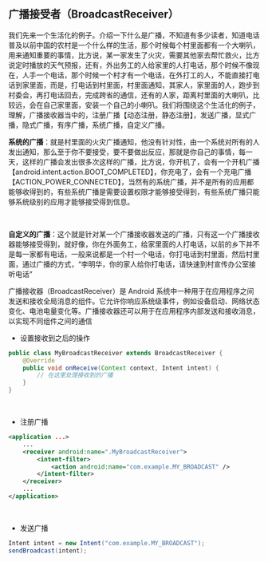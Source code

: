 ## 广播接受者（BroadcastReceiver）

我们先来一个生活化的例子。介绍一下什么是广播，不知道有多少读者，知道电话普及以前中国的农村是一个什么样的生活，那个时候每个村里面都有一个大喇叭，用来通知重要的事情，比方说，某一家发生了火灾，需要其他家去帮忙救火，比方说定时播放的天气预报，还有，外出务工的人给家里的人打电话，那个时候不像现在，人手一个电话，那个时候一个村才有一个电话，在外打工的人，不能直接打电话到家里面，而是，打电话到村里面，村里面通知，其家人，家里面的人，跑步到村委会，再打电话回去，完成跨省的通信，还有的人家，距离村里面的大喇叭，比较远，会在自己家里面，安装一个自己的小喇叭。我们将围绕这个生活化的例子，理解，广播接收器当中的，注册广播【动态注册，静态注册】，发送广播，显式广播，隐式广播，有序广播，系统广播，自定义广播。

**系统的广播**：就是村里面的火灾广播通知，他没有针对性，由一个系统对所有的人发出通知，那么至于你不要接受，要不要做出反应，那就是你自己的事情，每一天，这样的广播会发出很多次这样的广播，比方说，你开机了，会有一个开机广播【android.intent.action.BOOT_COMPLETED】，你充电了，会有一个充电广播【ACTION_POWER_CONNECTED】，当然有的系统广播，并不是所有的应用都能够收得到的，有些系统广播是需要设置权限才能够接受得到，有些系统广播只能够系统级别的应用才能够接受得到信息。

​			

**自定义的广播**：这个就是针对某一个广播接收器发送的广播，只有这一个广播接收器能够接受得到，就好像，你在外面务工，给家里面的人打电话，以前的乡下并不是每一家都有电话，一般来说都是一个村一个电话，你打电话到村里面，然后村里面，通过广播的方式，“李明华，你的家人给你打电话，请快速到村宣传办公室接听电话”



广播接收器（BroadcastReceiver）是 Android 系统中一种用于在应用程序之间发送和接收全局消息的组件。它允许你响应系统级事件，例如设备启动、网络状态变化、电池电量变化等。广播接收器还可以用于在应用程序内部发送和接收消息，以实现不同组件之间的通信

* 设置接收到之后的操作

```java
public class MyBroadcastReceiver extends BroadcastReceiver {
    @Override
    public void onReceive(Context context, Intent intent) {
        // 在这里处理接收到的广播
    }
}
```

​			

* 注册广播

```xml
<application ...>
    ...
    <receiver android:name=".MyBroadcastReceiver">
        <intent-filter>
            <action android:name="com.example.MY_BROADCAST" />
        </intent-filter>
    </receiver>
    ...
</application>
```

​			

* 发送广播

```java
Intent intent = new Intent("com.example.MY_BROADCAST");
sendBroadcast(intent);
```

